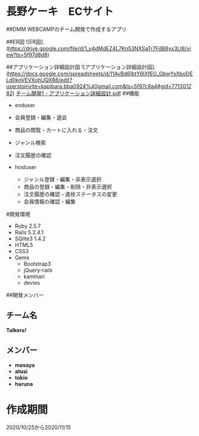 # 長野ケーキ　ECサイト

##DMM WEBCAMPのチーム開発で作成するアプリ



##ER図
![ER図].(https://drive.google.com/file/d/1_v4dMdEZ4L7Kn53NXSaTr7FdB8yx3Lt8/view?ts=5f97d8d8)


 ##アプリケーション詳細設計図
 ![アプリケーション詳細設計図].(https://docs.google.com/spreadsheets/d/11AvBd6IbtY6lXfEG_GbwYsXboDELd0koVEVXohUQX88/edit?userstoinvite=kapibara.bba0924%40gmail.com&ts=5f97c9a4#gid=771301282)
[チーム開発1 - アプリケーション詳細設計.pdf](https://github.com/Webcamp-Talkers/naganocake/files/5540109/1.-.pdf)
 ##機能
 - enduser
  - 会員登録・編集・退会
  - 商品の閲覧・カートに入れる・注文
  - ジャンル検索
  - 注文履歴の確認

- hostuser
  - ジャンル登録・編集・非表示選択
  - 商品の登録・編集・削除・非表示選択
  - 注文履歴の確認・進捗ステータスの変更
  - 会員情報の確認・編集

 #開発環境
 - Ruby 2.5.7
- Rails 5.2.4.1
- SQlite3 1.4.2
- HTML5
- CSS3
- Gems
  - Bootstrap3
  - jQuery-rails
  - kaminari
  - devies

##開発メンバー
  ## チーム名
  **Talkers!**

   ## メンバー
  * **masaya**
  * **atusi**
  * **tokio**
  * **haruna**

# 作成期間
  2020/10/25から2020/11/15